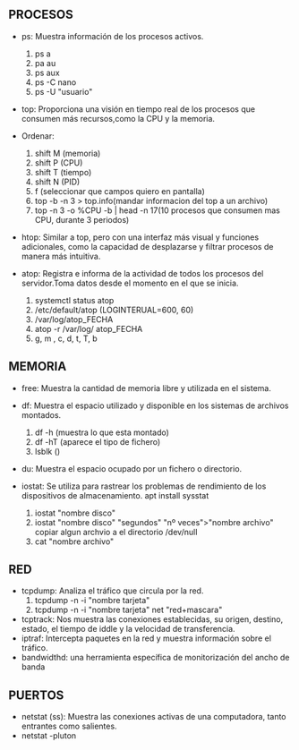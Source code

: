 ## PROCESOS

- ps: Muestra información de los procesos activos.
    
    1. ps a
    2. pa au
    3. ps aux 
    4. ps -C nano
    5. ps -U "usuario"

- top: Proporciona una visión en tiempo real de los procesos que consumen más recursos,como la CPU y la memoria.

- Ordenar:
    1. shift M (memoria)
    2. shift P (CPU)
    3. shift T (tiempo)
    4. shift N (PID)
    5. f (seleccionar que campos quiero en pantalla)
    6. top -b -n 3 > top.info(mandar informacion del top a un archivo)
    7. top -n 3 -o %CPU -b | head -n 17(10 procesos que consumen mas CPU, durante 3 periodos)

- htop: Similar a top, pero con una interfaz más visual y funciones adicionales, como la
capacidad de desplazarse y filtrar procesos de manera más intuitiva.

- atop: Registra e informa de la actividad de todos los procesos del servidor.Toma datos desde el momento en el que se inicia.
    1. systemctl status atop
    2. /etc/default/atop (LOGINTERUAL=600, 60)
    3. /var/log/atop_FECHA
    4. atop -r /var/log/
    atop_FECHA 
    5. g, m , c, d, t, T, b
## MEMORIA
- free: Muestra la cantidad de memoria libre y utilizada en el sistema.
- df: Muestra el espacio utilizado y disponible en los sistemas de archivos montados.

    1. df -h (muestra lo que esta montado)
    2. df -hT (aparece el tipo de fichero)
    3. lsblk ()
- du: Muestra el espacio ocupado por un fichero o directorio.
- iostat: Se utiliza para rastrear los problemas de rendimiento de los dispositivos de
almacenamiento.
apt install sysstat
    1. iostat "nombre disco"
    2. iostat "nombre disco" "segundos" "nº veces">"nombre archivo" copiar algun archvio a el directorio /dev/null
    3. cat "nombre archivo"
## RED
- tcpdump: Analiza el tráfico que circula por la red.
    1. tcpdump -n -i "nombre tarjeta"
    2. tcpdump -n -i "nombre tarjeta" net "red+mascara"
- tcptrack: Nos muestra las conexiones establecidas, su origen, destino, estado, el tiempo
de iddle y la velocidad de transferencia.
- iptraf: Intercepta paquetes en la red y muestra información sobre el tráfico.
- bandwidthd: una herramienta específica de monitorización del ancho de banda
## PUERTOS

- netstat (ss): Muestra las conexiones activas de una computadora, tanto entrantes como
salientes.
- netstat -pluton
